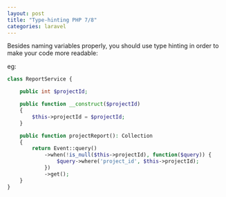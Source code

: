 ```yaml
---
layout: post
title: "Type-hinting PHP 7/8"
categories: laravel
---
```


Besides naming variables properly, you should use type hinting in order to make your code more readable:

eg:

```php
class ReportService {

    public int $projectId;

    public function __construct($projectId)
    {
        $this->projectId = $projectId;
    }

    public function projectReport(): Collection
    {
        return Event::query()
            ->when(!is_null($this->projectId), function($query)) {
                $query->where('project_id', $this->projectId);
            })
            ->get();
    }
}
```
